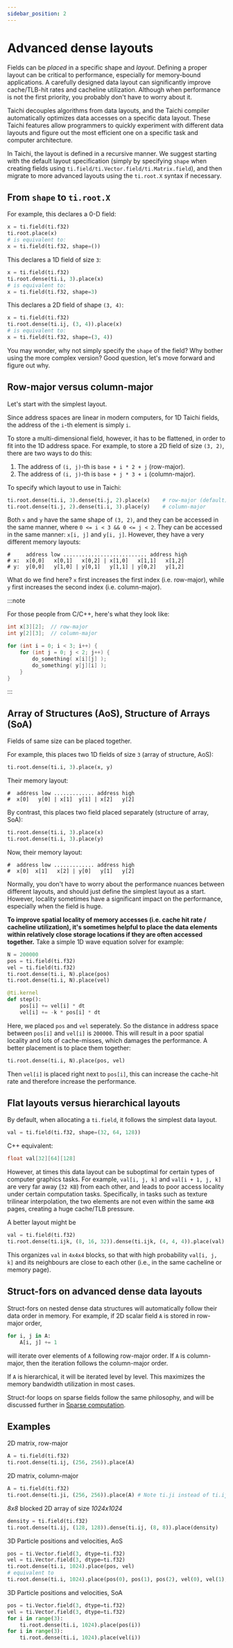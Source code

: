 ```yaml
---
sidebar_position: 2
---
```


# Advanced dense layouts

Fields can be _placed_
in a specific shape and _layout_. Defining a proper layout can be
critical to performance, especially for memory-bound applications. A
carefully designed data layout can significantly improve cache/TLB-hit
rates and cacheline utilization. Although when performance is not the
first priority, you probably don't have to worry about it.

Taichi decouples algorithms from data layouts, and the Taichi compiler
automatically optimizes data accesses on a specific data layout. These
Taichi features allow programmers to quickly experiment with different
data layouts and figure out the most efficient one on a specific task
and computer architecture.

In Taichi, the layout is defined in a recursive manner.
We suggest starting with the default layout specification (simply
by specifying `shape` when creating fields using
`ti.field/ti.Vector.field/ti.Matrix.field`), and then migrate to more
advanced layouts using the `ti.root.X` syntax if necessary.

## From `shape` to `ti.root.X`

For example, this declares a 0-D field:

```python {1-2}
x = ti.field(ti.f32)
ti.root.place(x)
# is equivalent to:
x = ti.field(ti.f32, shape=())
```

This declares a 1D field of size `3`:

```python {1-2}
x = ti.field(ti.f32)
ti.root.dense(ti.i, 3).place(x)
# is equivalent to:
x = ti.field(ti.f32, shape=3)
```

This declares a 2D field of shape `(3, 4)`:

```python {1-2}
x = ti.field(ti.f32)
ti.root.dense(ti.ij, (3, 4)).place(x)
# is equivalent to:
x = ti.field(ti.f32, shape=(3, 4))
```

You may wonder, why not simply specify the `shape` of the field? Why
bother using the more complex version? Good question, let's move forward and figure out why.

## Row-major versus column-major

Let's start with the simplest layout.

Since address spaces are linear in modern computers, for 1D Taichi
fields, the address of the `i`-th element is simply `i`.

To store a multi-dimensional field, however, it has to be flattened, in
order to fit into the 1D address space. For example, to store a 2D field
of size `(3, 2)`, there are two ways to do this:

1.  The address of `(i, j)`-th is `base + i * 2 + j` (row-major).
2.  The address of `(i, j)`-th is `base + j * 3 + i` (column-major).

To specify which layout to use in Taichi:

```python
ti.root.dense(ti.i, 3).dense(ti.j, 2).place(x)    # row-major (default)
ti.root.dense(ti.j, 2).dense(ti.i, 3).place(y)    # column-major
```

Both `x` and `y` have the same shape of `(3, 2)`, and they can be
accessed in the same manner, where `0 <= i < 3 && 0 <= j < 2`. They can
be accessed in the same manner: `x[i, j]` and `y[i, j]`. However, they
have a very different memory layouts:

```
#     address low ........................... address high
# x:  x[0,0]   x[0,1]   x[0,2] | x[1,0]   x[1,1]   x[1,2]
# y:  y[0,0]   y[1,0] | y[0,1]   y[1,1] | y[0,2]   y[1,2]
```

What do we find here? `x` first increases the first index (i.e. row-major), while `y`
first increases the second index (i.e. column-major).

:::note

For those people from C/C++, here's what they look like:

```c
int x[3][2];  // row-major
int y[2][3];  // column-major

for (int i = 0; i < 3; i++) {
    for (int j = 0; j < 2; j++) {
        do_something( x[i][j] );
        do_something( y[j][i] );
    }
}
```

:::

## Array of Structures (AoS), Structure of Arrays (SoA)

Fields of same size can be placed together.

For example, this places two 1D fields of size `3` (array of structure, AoS):

```python
ti.root.dense(ti.i, 3).place(x, y)
```

Their memory layout:

```
#  address low ............. address high
#  x[0]   y[0] | x[1]  y[1] | x[2]   y[2]
```

By contrast, this places two field placed separately (structure of array, SoA):

```python
ti.root.dense(ti.i, 3).place(x)
ti.root.dense(ti.i, 3).place(y)
```

Now, their memory layout:

```
#  address low ............. address high
#  x[0]  x[1]   x[2] | y[0]   y[1]   y[2]
```

Normally, you don't have to worry about the performance nuances between
different layouts, and should just define the simplest layout as a
start. However, locality sometimes have a significant impact on the
performance, especially when the field is huge.

**To improve spatial locality of memory accesses (i.e. cache hit rate /
cacheline utilization), it's sometimes helpful to place the data
elements within relatively close storage locations if they are often
accessed together.** Take a simple 1D wave equation solver for example:

```python
N = 200000
pos = ti.field(ti.f32)
vel = ti.field(ti.f32)
ti.root.dense(ti.i, N).place(pos)
ti.root.dense(ti.i, N).place(vel)

@ti.kernel
def step():
    pos[i] += vel[i] * dt
    vel[i] += -k * pos[i] * dt
```

Here, we placed `pos` and `vel` seperately. So the distance in address
space between `pos[i]` and `vel[i]` is `200000`. This will result in a
poor spatial locality and lots of cache-misses, which damages the
performance. A better placement is to place them together:

```python
ti.root.dense(ti.i, N).place(pos, vel)
```

Then `vel[i]` is placed right next to `pos[i]`, this can increase the
cache-hit rate and therefore increase the performance.

## Flat layouts versus hierarchical layouts

By default, when allocating a `ti.field`, it follows the simplest data
layout.

```python
val = ti.field(ti.f32, shape=(32, 64, 128))
```

C++ equivalent:

```cpp
float val[32][64][128]
```

However, at times this data layout can be suboptimal for certain types
of computer graphics tasks. For example, `val[i, j, k]` and
`val[i + 1, j, k]` are very far away (`32 KB`) from each other, and
leads to poor access locality under certain computation tasks.
Specifically, in tasks such as texture trilinear interpolation, the two
elements are not even within the same `4KB` pages, creating a huge
cache/TLB pressure.

A better layout might be

```python
val = ti.field(ti.f32)
ti.root.dense(ti.ijk, (8, 16, 32)).dense(ti.ijk, (4, 4, 4)).place(val)
```

This organizes `val` in `4x4x4` blocks, so that with high probability
`val[i, j, k]` and its neighbours are close to each other (i.e., in the
same cacheline or memory page).

## Struct-fors on advanced dense data layouts

Struct-fors on nested dense data structures will automatically follow
their data order in memory. For example, if 2D scalar field `A` is
stored in row-major order,

```python
for i, j in A:
    A[i, j] += 1
```

will iterate over elements of `A` following row-major order. If `A` is
column-major, then the iteration follows the column-major order.

If `A` is hierarchical, it will be iterated level by level. This
maximizes the memory bandwidth utilization in most cases.

Struct-for loops on sparse fields follow the same philosophy, and will
be discussed further in [Sparse computation](./sparse.md).

## Examples

2D matrix, row-major

```python
A = ti.field(ti.f32)
ti.root.dense(ti.ij, (256, 256)).place(A)
```

2D matrix, column-major

```python
A = ti.field(ti.f32)
ti.root.dense(ti.ji, (256, 256)).place(A) # Note ti.ji instead of ti.ij
```

_8x8_ blocked 2D array of size _1024x1024_

```python
density = ti.field(ti.f32)
ti.root.dense(ti.ij, (128, 128)).dense(ti.ij, (8, 8)).place(density)
```

3D Particle positions and velocities, AoS

```python
pos = ti.Vector.field(3, dtype=ti.f32)
vel = ti.Vector.field(3, dtype=ti.f32)
ti.root.dense(ti.i, 1024).place(pos, vel)
# equivalent to
ti.root.dense(ti.i, 1024).place(pos(0), pos(1), pos(2), vel(0), vel(1), vel(2))
```

3D Particle positions and velocities, SoA

```python
pos = ti.Vector.field(3, dtype=ti.f32)
vel = ti.Vector.field(3, dtype=ti.f32)
for i in range(3):
    ti.root.dense(ti.i, 1024).place(pos(i))
for i in range(3):
    ti.root.dense(ti.i, 1024).place(vel(i))
```
